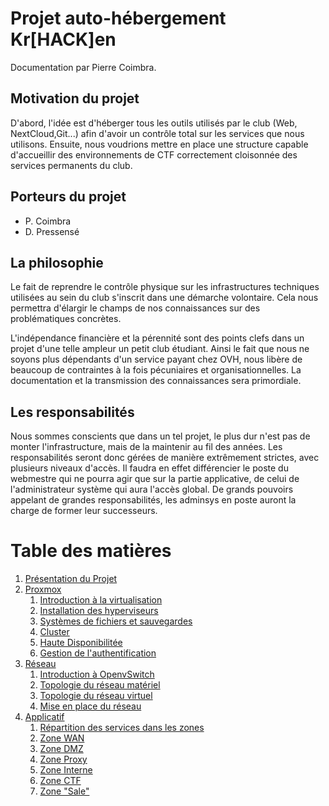 # Projet auto-hébergement Kr[HACK]en

Documentation par Pierre Coimbra.

## Motivation du projet
D'abord, l'idée est d'héberger tous les outils utilisés par le club (Web, NextCloud,Git...) afin d'avoir un contrôle total sur les services que nous utilisons. Ensuite, nous voudrions mettre en place une structure capable d'accueillir des environnements de CTF correctement cloisonnée des services permanents du club.

## Porteurs du projet
- P. Coimbra
- D. Pressensé

## La philosophie
Le fait de reprendre le contrôle physique sur les infrastructures techniques utilisées au sein du club s'inscrit dans une démarche volontaire. Cela nous permettra d'élargir le champs de nos connaissances sur des problématiques concrètes.

L'indépendance financière et la pérennité sont des points clefs dans un projet d'une telle ampleur un petit club étudiant. Ainsi le fait que nous ne soyons plus dépendants d'un service payant chez OVH, nous libère de beaucoup de contraintes à la fois pécuniaires et organisationnelles. La documentation et la transmission des connaissances sera primordiale.

## Les responsabilités
Nous sommes conscients que dans un tel projet, le plus dur n'est pas de monter l'infrastructure, mais de la maintenir au fil des années. Les responsabilités seront donc gérées de manière extrêmement strictes, avec plusieurs niveaux d'accès. Il faudra en effet différencier le poste du webmestre qui ne pourra agir que sur la partie applicative, de celui de l'administrateur système qui aura l'accès global. De grands pouvoirs appelant de grandes responsabilités, les adminsys en poste auront la
charge de former leur successeurs.

# Table des matières
1. [Présentation du Projet](presentation_projet.md)
2. [Proxmox](proxmox)
	1. [Introduction à la virtualisation](proxmox/introduction_a_la_virtualisation.md)
	2. [Installation des hyperviseurs](#)
	3. [Systèmes de fichiers et sauvegardes](#)
	4. [Cluster](#)
	5. [Haute Disponibilitée](#)
	6. [Gestion de l'authentification](#)
3. [Réseau](reseau)
	1. [Introduction à OpenvSwitch](reseau/introduction_ovs.md)
	2. [Topologie du réseau matériel](reseau/topologie_reseau_physique.md)
	3. [Topologie du réseau virtuel](reseau/topologie_reseau_virtuel.md)
	4. [Mise en place du réseau](reseau/mise_en_place.md)
4. [Applicatif](applicatif)
	1. [Répartition des services dans les zones](#)
	2. [Zone WAN](#)
	3. [Zone DMZ](#)
	4. [Zone Proxy](#)
	5. [Zone Interne](#)
	6. [Zone CTF](#)
	7. [Zone "Sale"](#)
